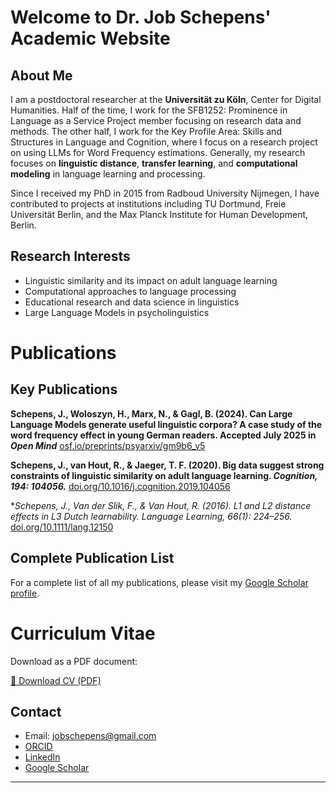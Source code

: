 # Welcome to Dr. Job Schepens' Academic Website

## About Me

I am a postdoctoral researcher at the **Universität zu Köln**, Center for Digital Humanities. Half of the time, I work for the SFB1252: Prominence in Language as a Service Project member focusing on research data and methods. The other half, I work for the Key Profile Area: Skills and Structures in Language and Cognition, where I focus on a research project on using LLMs for Word Frequency estimations. Generally, my research focuses on **linguistic distance**, **transfer learning**, and **computational modeling** in language learning and processing.

Since I received my PhD in 2015 from Radboud University Nijmegen, I have contributed to projects at institutions including TU Dortmund, Freie Universität Berlin, and the Max Planck Institute for Human Development, Berlin.

## Research Interests

- Linguistic similarity and its impact on adult language learning
- Computational approaches to language processing
- Educational research and data science in linguistics
- Large Language Models in psycholinguistics

# Publications

## Key Publications

**Schepens, J., Woloszyn, H., Marx, N., & Gagl, B. (2024). Can Large Language Models generate useful linguistic corpora? A case study of the word frequency effect in young German readers. Accepted July 2025 in *Open Mind***
[osf.io/preprints/psyarxiv/gm9b6_v5](https://osf.io/preprints/psyarxiv/gm9b6_v5)

**Schepens, J., van Hout, R., & Jaeger, T. F. (2020). Big data suggest strong constraints of linguistic similarity on adult language learning. *Cognition, 194: 104056.***
[doi.org/10.1016/j.cognition.2019.104056](https://doi.org/10.1016/j.cognition.2019.104056)

**Schepens, J., Van der Slik, F., & Van Hout, R. (2016). L1 and L2 distance effects in L3 Dutch learnability. *Language Learning, 66(1): 224–256.**
[doi.org/10.1111/lang.12150](https://doi.org/10.1111/lang.12150)

## Complete Publication List

For a complete list of all my publications, please visit my [Google Scholar profile](https://scholar.google.de/citations?user=4S18kYgAAAAJ&hl).

# Curriculum Vitae

Download as a PDF document:

[📄 Download CV (PDF)](assets/schepens-cv-250914.pdf)

## Contact

- Email: jobschepens@gmail.com
- [ORCID](https://orcid.org/0000-0003-1271-2526)
- [LinkedIn](https://www.linkedin.com/in/job-schepens/)
- [Google Scholar](https://scholar.google.de/citations?user=4S18kYgAAAAJ&hl)

---
